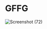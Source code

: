 # GFFG
![Screenshot (72)](https://user-images.githubusercontent.com/88204368/181258188-29afed6d-1d41-48d8-a911-a5346302604d.png)
